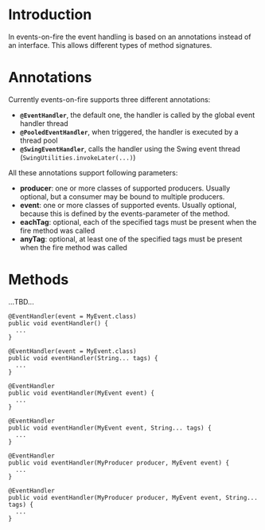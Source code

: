 # Introduction #

In events-on-fire the event handling is based on an annotations instead of an interface. This allows different types of method signatures.

# Annotations #

Currently events-on-fire supports three different annotations:
  * **`@EventHandler`**, the default one, the handler is called by the global event handler thread
  * **`@PooledEventHandler`**, when triggered, the handler is executed by a thread pool
  * **`@SwingEventHandler`**, calls the handler using the Swing event thread (`SwingUtilities.invokeLater(...)`)

All these annotations support following parameters:
  * **producer**: one or more classes of supported producers. Usually optional, but a consumer may be bound to multiple producers.
  * **event**: one or more classes of supported events. Usually optional, because this is defined by the events-parameter of the method.
  * **eachTag**: optional, each of the specified tags must be present when the fire method was called
  * **anyTag**: optional, at least one of the specified tags must be present when the fire method was called

# Methods #

...TBD...

```
@EventHandler(event = MyEvent.class)
public void eventHandler() {
  ...
}
```



```
@EventHandler(event = MyEvent.class)
public void eventHandler(String... tags) {
  ...
}
```


```
@EventHandler
public void eventHandler(MyEvent event) {
  ...
}
```

```
@EventHandler
public void eventHandler(MyEvent event, String... tags) {
  ...
}
```


```
@EventHandler
public void eventHandler(MyProducer producer, MyEvent event) {
  ...
}
```


```
@EventHandler
public void eventHandler(MyProducer producer, MyEvent event, String... tags) {
  ...
}
```